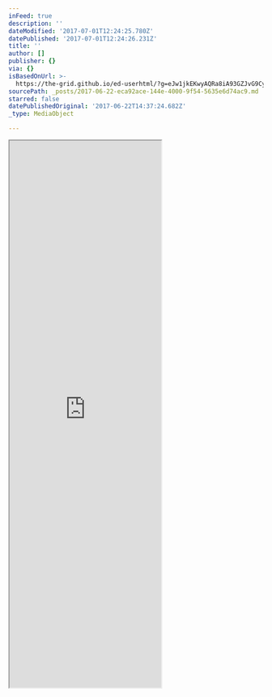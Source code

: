 ```yaml
---
inFeed: true
description: ''
dateModified: '2017-07-01T12:24:25.780Z'
datePublished: '2017-07-01T12:24:26.231Z'
title: ''
author: []
publisher: {}
via: {}
isBasedOnUrl: >-
  https://the-grid.github.io/ed-userhtml/?g=eJw1jkEKwyAQRa8iA93GZJvG9Cypjo4wVRknKb19hdLlf_Aef8tRjheaLt4BqbbVWsqJYr5w4stKDhhP5nR062vpKqfXKlawBJSpUXskt4B556DkYJnnGxjCUdD_6vphdPCsMoy11IL3Ab1U5lySg1Jh3-zvx_4FaIUxnQ
sourcePath: _posts/2017-06-22-eca92ace-144e-4000-9f54-5635e6d74ac9.md
starred: false
datePublishedOriginal: '2017-06-22T14:37:24.682Z'
_type: MediaObject

---
```

<iframe src="https://the-grid.github.io/ed-userhtml/?g=eJzdVU2P0zAQvfMrhiBYEGTjtNst_VoJDtxWrKAIcULTeJyYdezIdrrbf48TWmhLqBCI3Yoc7Dj2zHvz_EaZcrmETKFzs6hCi0rhbSwslhRdPJj-cjNeSrqpjPWbU5LPIqckpziNfgppN2BrjAWGITPak_YuAudXimbRArPr3Jpa81iWmNMYaquenhTeV-MkKWReCLmkU7VMbEgiaqVydElI47ytM29ssk6ZtCguGYzO6JxxhoJT7_RLlZ88m8AWSmaUsWN4JIRgjE0i4OixJecqolBSn7H1x4ICvJ9FKWOP96Rps8RmSVbhCnZW3xA-2ya2q8x9AhdP9MJVk2kS0u-BYOWl0Q10kW4yebr1MSqZ6zG0GCHD1FWoNwdE0CPUU0q1GsMV2RJ1kAcu0V6TfZHV1gVB94M6-NGIWLqYwGbN2icEvq-khrca5gU5gjfo4bVZOZgbmFvUThhbwidTW3gXLuThNGlwLr5PRRrKWde6VfIPM_WOzkwLYjh8mR0w0zmNGPY7zJT-rZkCTayV_02X9HZM0L6PQYcLQXX3NqkrsvCxubO1R4IhSriyRkhFDl5xDh-qxjaXxnb4pNcWdMeknwOJYGAfCDpo7xCOhVhee7ixpLNC6hxyK6ujoRa6NJh8BU1Xhf2yUbCT26G-7x_s-3_c42cDzgXh8D_5Yeye6JR7cH9yD3maDUY8Y_yw3OG5X7lbAn8q9_b0FRzjOGs" height="1080" style=""></iframe>